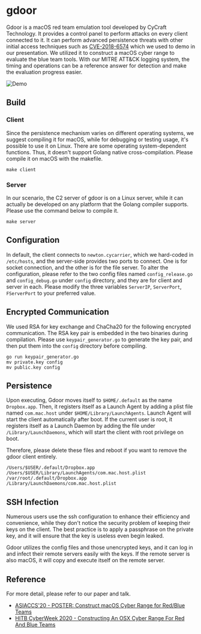 # gdoor

Gdoor is a macOS red team emulation tool developed by CyCraft Technology. It provides a control panel to perform attacks on every client connected to it. It can perform advanced persistence threats with other initial access techniques such as [CVE-2018-6574](https://github.com/frozenkp/CVE-2018-6574) which we used to demo in our presentation. We utilized it to construct a macOS cyber range to evaluate the blue team tools. With our MITRE ATT&CK logging system, the timing and operations can be a reference answer for detection and make the evaluation progress easier.

![Demo](/demo.gif)

## Build

### Client

Since the persistence mechanism varies on different operating systems, we suggest compiling it for macOS, while for debugging or testing usage, it's possible to use it on Linux. There are some operating system-dependent functions. Thus, it doesn't support Golang native cross-compilation. Please compile it on macOS with the makefile.

```
make client
```

### Server

In our scenario, the C2 server of gdoor is on a Linux server, while it can actually be developed on any platform that the Golang compiler supports. Please use the command below to compile it.

```
make server
```

## Configuration

In default, the client connects to `newton.cycarrier`, which we hard-coded in `/etc/hosts`, and the server-side provides two ports to connect. One is for socket connection, and the other is for the file server. 
To alter the configuration, please refer to the two config files named `config_release.go` and `config_debug.go` under `config` directory, and they are for client and server in each. Please modify the three variables `ServerIP`, `ServerPort`, `FServerPort` to your preferred value.

## Encrypted Communication

We used RSA for key exchange and ChaCha20 for the following encrypted communication. The RSA key pair is embedded in the two binaries during compilation. Please use `keypair_generator.go` to generate the key pair, and then put them into the `config` directory before compiling.

```
go run keypair_generator.go
mv private.key config
mv public.key config
```

## Persistence

Upon executing, Gdoor moves itself to `$HOME/.default` as the name `Dropbox.app`. Then, it registers itself as a Launch Agent by adding a plist file named `com.mac.host` under `$HOME/Library/LaunchAgents`. Launch Agent will start the client automatically after boot. If the current user is root, it registers itself as a Launch Daemon by adding the file under `/Library/LaunchDaemons`, which will start the client with root privilege on boot.

Therefore, please delete these files and reboot if you want to remove the gdoor client entirely.

```
/Users/$USER/.default/Dropbox.app
/Users/$USER/Library/LaunchAgents/com.mac.host.plist
/var/root/.default/Dropbox.app
/Library/LaunchDaemons/com.mac.host.plist
```

## SSH Infection

Numerous users use the ssh configuration to enhance their efficiency and convenience, while they don't notice the security problem of keeping their keys on the client. The best practice is to apply a passphrase on the private key, and it will ensure that the key is useless even begin leaked. 

Gdoor utilizes the config files and those unencrypted keys, and it can log in and infect their remote servers easily with the keys. If the remote server is also macOS, it will copy and execute itself on the remote server. 

## Reference
For more detail, please refer to our paper and talk.
- [ASIACCS'20 - POSTER: Construct macOS Cyber Range for Red/Blue Teams](https://dl.acm.org/doi/abs/10.1145/3320269.3405449)
- [HITB CyberWeek 2020 - Constructing An OSX Cyber Range For Red And Blue Teams](https://cyberweek.ae/2020/constructing-an-os-x-cyber-range-for-red-blue-teams/)
